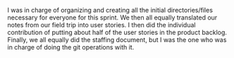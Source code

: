 I was in charge of organizing and creating all the initial directories/files necessary for everyone for this sprint. We then all equally translated our notes from our field trip into user stories. I then did the individual contribution of putting about half of the user stories in the product backlog. Finally, we all equally did the staffing document, but I was the one who was in charge of doing the git operations with it.